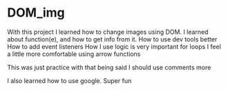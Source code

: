 # DOM_img

With this project I learned how to change images using DOM.
I learned about function(e), and how to get info from it.
How to use dev tools better
How to add event listeners
How I use logic is very important for loops
I feel a little more comfortable using arrow functions

This was just practice with that being said I should use comments more

I also learned how to use google. Super fun